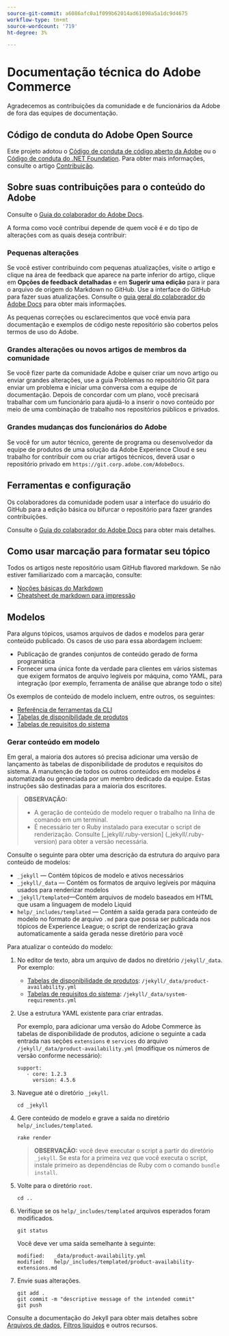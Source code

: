 ```yaml
---
source-git-commit: a6086afc0a1f099b62014ad61098a5a1dc9d4675
workflow-type: tm+mt
source-wordcount: '719'
ht-degree: 3%

---
```

# Documentação técnica do Adobe Commerce

Agradecemos as contribuições da comunidade e de funcionários da Adobe de fora das equipes de documentação.

## Código de conduta do Adobe Open Source

Este projeto adotou o [Código de conduta de código aberto da Adobe](code-of-conduct.md) ou o [Código de conduta do .NET Foundation](https://dotnetfoundation.org/code-of-conduct). Para obter mais informações, consulte o artigo [Contribuição](contributing.md).

## Sobre suas contribuições para o conteúdo do Adobe

Consulte o [Guia do colaborador do Adobe Docs](https://experienceleague.adobe.com/docs/contributor/contributor-guide/introduction.html?lang=pt-BR).

A forma como você contribui depende de quem você é e do tipo de alterações com as quais deseja contribuir:

### Pequenas alterações

Se você estiver contribuindo com pequenas atualizações, visite o artigo e clique na área de feedback que aparece na parte inferior do artigo, clique em **Opções de feedback detalhadas** e em **Sugerir uma edição** para ir para o arquivo de origem do Markdown no GitHub. Use a interface do GitHub para fazer suas atualizações. Consulte o [guia geral do colaborador do Adobe Docs](https://experienceleague.adobe.com/docs/contributor/contributor-guide/introduction.html?lang=pt-BR) para obter mais informações.

As pequenas correções ou esclarecimentos que você envia para documentação e exemplos de código neste repositório são cobertos pelos termos de uso do Adobe.

### Grandes alterações ou novos artigos de membros da comunidade

Se você fizer parte da comunidade Adobe e quiser criar um novo artigo ou enviar grandes alterações, use a guia Problemas no repositório Git para enviar um problema e iniciar uma conversa com a equipe de documentação. Depois de concordar com um plano, você precisará trabalhar com um funcionário para ajudá-lo a inserir o novo conteúdo por meio de uma combinação de trabalho nos repositórios públicos e privados.

<!--
If you submit a pull request with significant changes to documentation and code examples, you'll see a message in the pull request asking you to submit an online contribution license agreement (CLA). We need you to complete the online form before we can review your pull request.
-->

### Grandes mudanças dos funcionários do Adobe

Se você for um autor técnico, gerente de programa ou desenvolvedor da equipe de produtos de uma solução da Adobe Experience Cloud e seu trabalho for contribuir com ou criar artigos técnicos, deverá usar o repositório privado em `https://git.corp.adobe.com/AdobeDocs`.

<!--Employees from other parts of the Adobe world should use the public repo for minor updates.-->

## Ferramentas e configuração

Os colaboradores da comunidade podem usar a interface do usuário do GitHub para a edição básica ou bifurcar o repositório para fazer grandes contribuições.

Consulte o [Guia do colaborador do Adobe Docs](https://experienceleague.adobe.com/docs/contributor/contributor-guide/introduction.html?lang=pt-BR) para obter mais detalhes.

## Como usar marcação para formatar seu tópico

Todos os artigos neste repositório usam GitHub flavored markdown. Se não estiver familiarizado com a marcação, consulte:

* [Noções básicas do Markdown](https://help.github.com/articles/getting-started-with-writing-and-formatting-on-github/)
* [Cheatsheet de markdown para impressão](https://guides.github.com/pdfs/markdown-cheatsheet-online.pdf)

## Modelos

Para alguns tópicos, usamos arquivos de dados e modelos para gerar conteúdo publicado. Os casos de uso para essa abordagem incluem:

* Publicação de grandes conjuntos de conteúdo gerado de forma programática
* Fornecer uma única fonte da verdade para clientes em vários sistemas que exigem formatos de arquivo legíveis por máquina, como YAML, para integração (por exemplo, ferramenta de análise que abrange todo o site)

Os exemplos de conteúdo de modelo incluem, entre outros, os seguintes:

* [Referência de ferramentas da CLI](https://experienceleague.adobe.com/docs/commerce-operations/reference/commerce-on-premises.html)
* [Tabelas de disponibilidade de produtos](https://experienceleague.adobe.com/docs/commerce-operations/release/product-availability.html?lang=pt-BR)
* [Tabelas de requisitos do sistema](https://experienceleague.adobe.com/docs/commerce-operations/installation-guide/system-requirements.html?lang=pt-BR)

### Gerar conteúdo em modelo

Em geral, a maioria dos autores só precisa adicionar uma versão de lançamento às tabelas de disponibilidade de produtos e requisitos do sistema. A manutenção de todos os outros conteúdos em modelos é automatizada ou gerenciada por um membro dedicado da equipe. Estas instruções são destinadas para a maioria dos escritores.

>**OBSERVAÇÃO:**
>
>* A geração de conteúdo de modelo requer o trabalho na linha de comando em um terminal.
>* É necessário ter o Ruby instalado para executar o script de renderização. Consulte [_jekyll/.ruby-version] (_jekyll/.ruby-version) para obter a versão necessária.

Consulte o seguinte para obter uma descrição da estrutura do arquivo para conteúdo de modelos:

* `_jekyll` — Contém tópicos de modelo e ativos necessários
* `_jekyll/_data` — Contém os formatos de arquivo legíveis por máquina usados para renderizar modelos
* `_jekyll/templated`—Contém arquivos de modelo baseados em HTML que usam a linguagem de modelo Liquid
* `help/_includes/templated` — Contém a saída gerada para conteúdo de modelo no formato de arquivo `.md` para que possa ser publicada nos tópicos de Experience League; o script de renderização grava automaticamente a saída gerada nesse diretório para você

Para atualizar o conteúdo do modelo:

1. No editor de texto, abra um arquivo de dados no diretório `/jekyll/_data`. Por exemplo:

   * [Tabelas de disponibilidade de produtos](https://experienceleague.adobe.com/docs/commerce-operations/release/product-availability.html?lang=pt-BR): `/jekyll/_data/product-availability.yml`
   * [Tabelas de requisitos do sistema](https://experienceleague.adobe.com/docs/commerce-operations/installation-guide/system-requirements.html?lang=pt-BR): `/jekyll/_data/system-requirements.yml`

1. Use a estrutura YAML existente para criar entradas.

   Por exemplo, para adicionar uma versão do Adobe Commerce às tabelas de disponibilidade de produtos, adicione o seguinte a cada entrada nas seções `extensions` e `services` do arquivo `/jekyll/_data/product-availability.yml` (modifique os números de versão conforme necessário):

   ```
   support:
      - core: 1.2.3
        version: 4.5.6
   ```

1. Navegue até o diretório `_jekyll`.

   ```
   cd _jekyll
   ```

1. Gere conteúdo de modelo e grave a saída no diretório `help/_includes/templated`.

   ```
   rake render
   ```

   >**OBSERVAÇÃO:** você deve executar o script a partir do diretório `_jekyll`. Se esta for a primeira vez que você executa o script, instale primeiro as dependências de Ruby com o comando `bundle install`.

1. Volte para o diretório `root`.

   ```
   cd ..
   ```

1. Verifique se os `help/_includes/templated` arquivos esperados foram modificados.

   ```
   git status
   ```

   Você deve ver uma saída semelhante à seguinte:

   ```
   modified:   _data/product-availability.yml
   modified:   help/_includes/templated/product-availability-extensions.md
   ```

1. Envie suas alterações.

   ```
   git add .
   git commit -m "descriptive message of the intended commit"
   git push
   ```

Consulte a documentação do Jekyll para obter mais detalhes sobre [Arquivos de dados](https://jekyllrb.com/docs/datafiles), [Filtros líquidos](https://jekyllrb.com/docs/liquid/filters/) e outros recursos.
